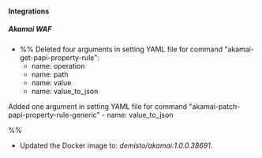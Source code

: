 
#### Integrations ##### 
##### Akamai WAF ##### 
- %%
Deleted four arguments in setting YAML file for command "akamai-get-papi-property-rule":
    - name: operation
    - name: path
    - name: value
    - name: value_to_json

Added one argument in setting YAML file for command "akamai-patch-papi-property-rule-generic"
    - name: value_to_json

%%
- Updated the Docker image to: *demisto/akamai:1.0.0.38691*.
